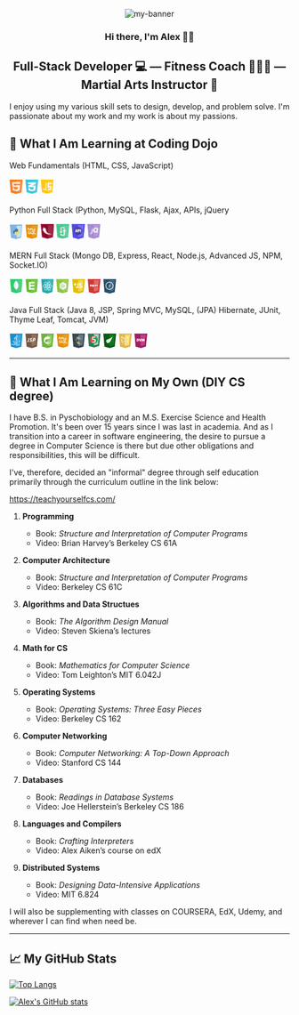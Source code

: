 <p align ="center">
<img width="800" src ="https://user-images.githubusercontent.com/90926044/141711846-7096375e-e019-4324-aa50-27db8e0dbd20.png" alt="my-banner">
</p>

<h3 align="center">
Hi there, I'm Alex 👋🏽
</h3>

<h2 align="center">Full-Stack Developer 💻 — Fitness Coach 🏋🏽‍♂️ — Martial Arts Instructor 🥋</h2>

I enjoy using my various skill sets to design, develop, and problem solve. I'm passionate about my work and my work is about my passions.
 
## 🌱 What I Am Learning at Coding Dojo
Web Fundamentals (HTML, CSS, JavaScript)</br></br>
<img width ="24" src="images/html-course-icon-lg.png" alt ="HTML-5">
<img width="24" src="images/css-course-icon-lg.png" alt ="CSS3">
<img width ="24" src="images/javascript-course-icon-lg.png" alt ="JavaScript"></br></br>
Python Full Stack (Python, MySQL, Flask, Ajax, APIs, jQuery</br></br>
<img width ="24" src="images/python-course-icon.png" alt ="Python">
<img width="24" src="images/mysql-course-icon.png" alt ="MySQL">
<img width ="24" src="images/flask-course-icon.png" alt ="Flask">
<img width ="24" src="images/ajax-course-icon.png" alt ="Ajax">
<img width ="24" src="images/api-course-icon.png" alt ="APIs">
<img width ="24" src="images/jquery-course-icon.png" alt ="jQuery"></br></br>
MERN Full Stack (Mongo DB, Express, React, Node.js, Advanced JS, NPM, Socket.IO)</br></br>
<img width ="24" src="images/mongo-db-course-icon.png" alt ="Mongo DB">
<img width="24" src="images/express-course-icon.png" alt ="Express">
<img width ="24" src="images/react-course-icon.png" alt ="React">
<img width ="24" src="images/nodejs-course-icon.png" alt ="Node.js">
<img width ="24" src="images/advance-js-course-icon.png" alt ="Advanced JS">
<img width ="24" src="images/npm-course-icon.png" alt ="NPM">
<img width ="24" src="images/socket-io-course-icon.png" alt ="Socket.IO"></br></br>
Java Full Stack (Java 8, JSP, Spring MVC, MySQL, (JPA) Hibernate, JUnit, Thyme Leaf, Tomcat, JVM)</br></br>
<img width ="24" src="images/java8-course-icon.png" alt ="Java8">
<img width="24" src="images/jsp-course-icon.png" alt ="JSP">
<img width ="24" src="images/spring-mvc-course-icon.png" alt ="Spring MVC">
<img width ="24" src="images/mysql-course-icon.png" alt ="MySQL">
<img width ="24" src="images/jpa-hibernate-course-icon.png" alt ="(JPA) Hibernate">
<img width ="24" src="images/j-unit-course-icon.png" alt ="JUnit">
<img width ="24" src="images/thyme-leaf-course-icon.png" alt ="Thyme Leaf">
<img width ="24" src="images/tomcat-course-icon.png" alt ="Tomcat">
<img width ="24" src="images/jvm-course-icon.png" alt ="JVM"></br>

---

## 📓 What I Am Learning on My Own (DIY CS degree)

I have B.S. in Pyschobiology and an M.S. Exercise Science and Health Promotion. It's been over 15 years since I was last in academia. And as I transition into a career in software engineering, the desire to pursue a degree in Computer Science is there but due other obligations and responsibilities, this will be difficult.

I've, therefore, decided an "informal" degree through self education primarily through the curriculum outline in the link below:

https://teachyourselfcs.com/

1. **Programming**
   - Book: *Structure and Interpretation of Computer Programs*
   - Video: Brian Harvey’s Berkeley CS 61A

2. **Computer Architecture**
   - Book: *Structure and Interpretation of Computer Programs*
   - Video: Berkeley CS 61C

3. **Algorithms and Data Structues**
   - Book: *The Algorithm Design Manual*
   - Video: Steven Skiena’s lectures

4. **Math for CS**
   - Book: *Mathematics for Computer Science*
   - Video: Tom Leighton’s MIT 6.042J

5. **Operating Systems**
   - Book: *Operating Systems: Three Easy Pieces*
   - Video: Berkeley CS 162

6. **Computer Networking**
   - Book: *Computer Networking: A Top-Down Approach*
   - Video: Stanford CS 144
   
7. **Databases**
   - Book: *Readings in Database Systems*
   - Video: Joe Hellerstein’s Berkeley CS 186

8. **Languages and Compilers**
   - Book: *Crafting Interpreters*
   - Video: Alex Aiken’s course on edX

9. **Distributed Systems**
   - Book: *Designing Data-Intensive Applications*
   - Video: MIT 6.824

I will also be supplementing with classes on COURSERA, EdX, Udemy, and wherever I can find when need be.
 
---

## &#x1f4c8; My GitHub Stats

[![Top Langs](https://github-readme-stats.vercel.app/api/top-langs/?username=agruezo&theme=onedark)](https://github.com/anuraghazra/github-readme-stats)

[![Alex's GitHub stats](https://github-readme-stats.vercel.app/api?username=agruezo&theme=onedark)](https://github.com/anuraghazra/github-readme-stats)



  <!--
**agruezo/agruezo** is a ✨ _special_ ✨ repository because its `README.md` (this file) appears on your GitHub profile.

Here are some ideas to get you started:

- 🔭 I’m currently working on ...
- 🌱 I’m currently learning ...
- 👯 I’m looking to collaborate on ...
- 🤔 I’m looking for help with ...
- 💬 Ask me about ...
- 📫 How to reach me: ...
- 😄 Pronouns: ...
- ⚡ Fun fact: ...
-->
